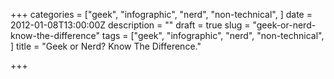 +++
categories = ["geek", "infographic", "nerd", "non-technical", ]
date = 2012-01-08T13:00:00Z
description = ""
draft = true
slug = "geek-or-nerd-know-the-difference"
tags = ["geek", "infographic", "nerd", "non-technical", ]
title = "Geek or Nerd? Know The Difference."

+++




